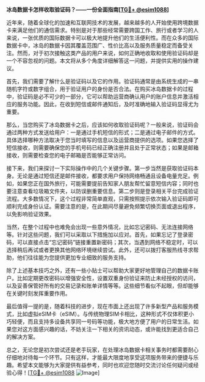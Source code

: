 **冰岛数据卡怎样收取验证码？——一份全面指南[[TG💪+ @esim1088](https://t.me/s/esim1088)]**

近年来，随着全球化的加速和互联网技术的发展，越来越多的人开始使用跨境数据卡来满足他们的通信需求。特别是对于那些经常需要跨国工作、旅行或者学习的人来说，一张优质的国际数据卡可以极大地提升他们的生活便利性。而在众多的国际数据卡中，冰岛的数据卡因其覆盖范围广、性价比高以及服务质量稳定而备受关注。然而，对于初次接触这类产品的用户来说，如何正确地收取和使用验证码却是一个不容忽视的问题。本文将从多个角度详细解答这一问题，并提供实用的操作建议。

首先，我们需要了解什么是验证码以及它的作用。验证码通常是由系统生成的一串随机字符或数字组合，用于验证用户的身份是否合法。在购买冰岛数据卡的过程中，验证码是必不可少的一部分，它可以帮助运营商确认用户的账户信息并激活相应的服务功能。因此，在收到短信或邮件通知后，及时准确地输入验证码显得尤为重要。

那么，当您购买了冰岛数据卡之后，应该如何收取验证码呢？一般来说，验证码会通过两种方式发送给用户：一是通过手机短信的形式；二是通过电子邮件的方式。具体选择哪种方法取决于您当时填写的信息以及运营商提供的选项。如果您选择了短信接收，则需要确保您的手机号码已经正确注册并且处于正常状态；如果是邮箱接收，则需要检查您的电子邮箱是否能够正常访问。

接下来，我们来探讨一下实际操作中的几个关键步骤。第一步当然是获取验证码本身。无论是通过短信还是邮件接收，都要求用户保持网络畅通且设备电量充足。例如，如果您正在国外旅行，可能需要提前告知家人朋友帮忙留意短信内容；同时也要注意查看垃圾箱文件夹，以防误删重要信息。第二步则是登录相关平台完成验证流程。大多数情况下，这个过程非常简单直观，只需按照提示依次输入验证码即可顺利完成身份认证。需要注意的是，在此期间尽量避免频繁切换页面或退出程序，以免影响验证效果。

当然，在整个过程中也难免会出现一些意外情况，比如忘记密码、无法连接网络等。针对这些问题，我们可以采取以下措施加以应对。首先，如果忘记了登录密码，可以直接点击“忘记密码”链接重置新密码；其次，当遇到网络不稳定时，可以选择稍后再试或者更换其他网络环境继续尝试。此外，还可以拨打客服热线寻求帮助，他们往往能为您提供更加专业细致的服务支持。

除了上述基本技巧之外，还有一些小贴士可以帮助大家更好地管理自己的数据卡账户。比如定期更改密码以增强安全性，设置双重身份验证来防止未经授权的访问，以及妥善保管好所有的交易记录和账单详情等等。这些细节看似不起眼，但却能够在关键时刻发挥重要作用。

最后值得一提的是，随着科技的进步，现在市面上还出现了许多新型产品和服务模式，比如虚拟eSIM卡（eSIM）。与传统物理SIM卡相比，这种形式不仅体积更小巧轻便，而且支持多设备共享同一号码等功能，极大地方便了用户的日常生活。如果您对这方面感兴趣的话，不妨关注一下相关的资讯动态，或许能找到更适合自己的解决方案。

总之，无论您是初次尝试还是老手玩家，在处理冰岛数据卡相关事务时都需要耐心仔细地对待每一个环节。只有这样，才能最大限度地享受这项服务带来的便捷与乐趣。希望本文能够为大家提供有益参考，同时也欢迎您随时交流讨论任何疑问或经验心得！[[TG💪+ @esim1088](https://t.me/s/esim1088) ![Image](https://i.postimg.cc/4NQfJmqS/Snipaste-2025-05-13-00-14-12.png)]